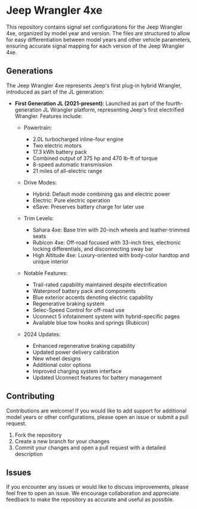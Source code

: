 # Jeep Wrangler 4xe

This repository contains signal set configurations for the Jeep Wrangler 4xe, organized by model year and version. The files are structured to allow for easy differentiation between model years and other vehicle parameters, ensuring accurate signal mapping for each version of the Jeep Wrangler 4xe.

## Generations

The Jeep Wrangler 4xe represents Jeep's first plug-in hybrid Wrangler, introduced as part of the JL generation:

- **First Generation JL (2021-present)**: Launched as part of the fourth-generation JL Wrangler platform, representing Jeep's first electrified Wrangler. Features include:
  - Powertrain:
    - 2.0L turbocharged inline-four engine
    - Two electric motors
    - 17.3 kWh battery pack
    - Combined output of 375 hp and 470 lb-ft of torque
    - 8-speed automatic transmission
    - 21 miles of all-electric range
    
  - Drive Modes:
    - Hybrid: Default mode combining gas and electric power
    - Electric: Pure electric operation
    - eSave: Preserves battery charge for later use
    
  - Trim Levels:
    - Sahara 4xe: Base trim with 20-inch wheels and leather-trimmed seats
    - Rubicon 4xe: Off-road focused with 33-inch tires, electronic locking differentials, and disconnecting sway bar
    - High Altitude 4xe: Luxury-oriented with body-color hardtop and unique interior
    
  - Notable Features:
    - Trail-rated capability maintained despite electrification
    - Waterproof battery pack and components
    - Blue exterior accents denoting electric capability
    - Regenerative braking system
    - Selec-Speed Control for off-road use
    - Uconnect 5 infotainment system with hybrid-specific pages
    - Available blue tow hooks and springs (Rubicon)
    
  - 2024 Updates:
    - Enhanced regenerative braking capability
    - Updated power delivery calibration
    - New wheel designs
    - Additional color options
    - Improved charging system interface
    - Updated Uconnect features for battery management

## Contributing

Contributions are welcome! If you would like to add support for additional model years or other configurations, please open an issue or submit a pull request.

1. Fork the repository
2. Create a new branch for your changes
3. Commit your changes and open a pull request with a detailed description

## Issues

If you encounter any issues or would like to discuss improvements, please feel free to open an issue. We encourage collaboration and appreciate feedback to make the repository as accurate and useful as possible.
